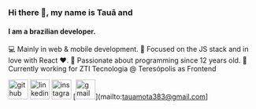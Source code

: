### Hi there 👋, my name is Tauã and
#### I am a brazilian developer.
💻 Mainly in web & mobile development. 
🔭 Focused on the JS stack and in love with React ❤. 
👶 Passionate about programming since 12 years old. 
💼 Currently working for ZTI Tecnologia @ Teresópolis as Frontend


[<img src='https://cdn.jsdelivr.net/npm/simple-icons@3.0.1/icons/github.svg' alt='github' height='40'>](https://github.com/mott4a)  [<img src='https://cdn.jsdelivr.net/npm/simple-icons@3.0.1/icons/linkedin.svg' alt='linkedin' height='40'>](https://www.linkedin.com/in/tau%C3%A3-mota-5047b4128//)  [<img src='https://cdn.jsdelivr.net/npm/simple-icons@3.0.1/icons/instagram.svg' alt='instagram' height='40'>](https://www.instagram.com/mott4a/) [<img src='https://cdn.jsdelivr.net/npm/simple-icons@3.0.1/icons/gmail.svg' alt='gmail' height='40'>](mailto:tauamota383@gmail.com]

